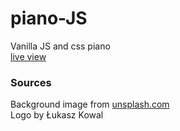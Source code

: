 # piano-JS
Vanilla JS and css piano \
[live view](https://jpwalkiewicz.github.io/piano-JS/)


### Sources
Background image from [unsplash.com](https://unsplash.com/photos/VEOk8qUl9DU)  \
Logo by Łukasz Kowal

